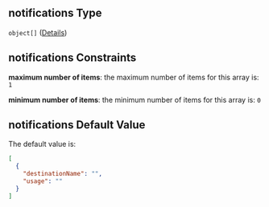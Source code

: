 ## notifications Type

`object[]` ([Details](btpsa-usecase-properties-services-items-allof-1-then-allof-88-then-allof-0-then-properties-parameters-properties-notifications-items.md))

## notifications Constraints

**maximum number of items**: the maximum number of items for this array is: `1`

**minimum number of items**: the minimum number of items for this array is: `0`

## notifications Default Value

The default value is:

```json
[
  {
    "destinationName": "",
    "usage": ""
  }
]
```
